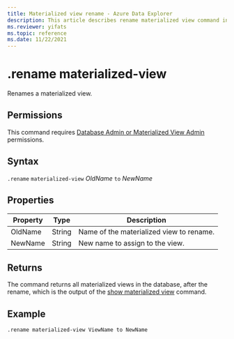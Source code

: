 ```yaml
---
title: Materialized view rename - Azure Data Explorer
description: This article describes rename materialized view command in Azure Data Explorer.
ms.reviewer: yifats
ms.topic: reference
ms.date: 11/22/2021
---
```

# .rename materialized-view

Renames a materialized view.

## Permissions

This command requires [Database Admin or Materialized View Admin](../access-control/role-based-access-control.md) permissions.

## Syntax
`.rename` `materialized-view` *OldName* `to` *NewName*

## Properties

| Property | Type| Description |
|----------------|-------|-----|
| OldName| String| Name of the materialized view to rename.|
| NewName| String| New name to assign to the view.|

## Returns

The command returns all materialized views in the database, after the rename, which is the output of the [show materialized view](materialized-view-show-commands.md#show-materialized-view) command.

## Example

```kusto
.rename materialized-view ViewName to NewName
```
